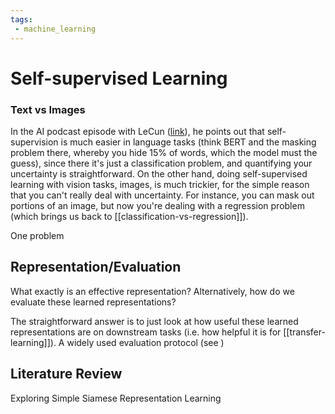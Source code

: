 ```yaml
---
tags:
 - machine_learning
---
```


# Self-supervised Learning

### Text vs Images

In the AI podcast episode with LeCun ([link](https://lexfridman.com/yann-lecun/)), he points out that self-supervision is much easier in language tasks (think BERT and the masking problem there, whereby you hide 15% of words, which the model must the guess), since there it's just a classification problem, and quantifying your uncertainty is straightforward. On the other hand, doing self-supervised learning with vision tasks, images, is much trickier, for the simple reason that you can't really deal with uncertainty. For instance, you can mask out portions of an image, but now you're dealing with a regression problem (which brings us back to [[classification-vs-regression]]).

One problem


## Representation/Evaluation

What exactly is an effective representation? Alternatively, how do we evaluate these learned representations?

The straightforward answer is to just look at how useful these learned representations are on downstream tasks (i.e. how helpful it is for [[transfer-learning]]). A widely used evaluation protocol (see )

## Literature Review

Exploring Simple Siamese Representation Learning